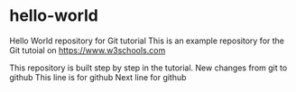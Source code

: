 # hello-world
Hello World repository for Git tutorial
This is an example repository for the Git tutoial on https://www.w3schools.com

This repository is built step by step in the tutorial. 
New changes from git to github
This line is for github
Next line for github

